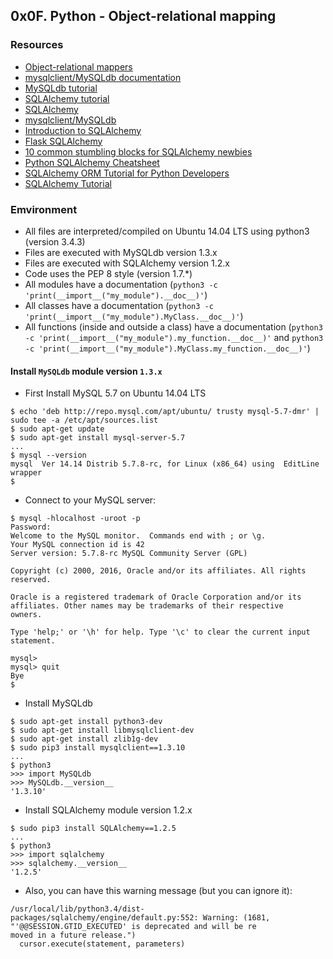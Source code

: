 ## 0x0F. Python - Object-relational mapping

### Resources
* [Object-relational mappers](https://www.fullstackpython.com/object-relational-mappers-orms.html)
* [mysqlclient/MySQLdb documentation](https://mysqlclient.readthedocs.io/)
* [MySQLdb tutorial](https://www.tutorialspoint.com/python/python_database_access.htm)
* [SQLAlchemy tutorial](https://docs.sqlalchemy.org/en/13/orm/tutorial.html)
* [SQLAlchemy](https://docs.sqlalchemy.org/en/13/)
* [mysqlclient/MySQLdb](https://github.com/PyMySQL/mysqlclient)
* [Introduction to SQLAlchemy](https://www.youtube.com/watch?v=woKYyhLCcnU)
* [Flask SQLAlchemy](https://www.youtube.com/playlist?list=PLXmMXHVSvS-BlLA5beNJojJLlpE0PJgCW)
* [10 common stumbling blocks for SQLAlchemy newbies](http://alextechrants.blogspot.com/2013/11/10-common-stumbling-blocks-for.html)
* [Python SQLAlchemy Cheatsheet](https://www.pythonsheets.com/notes/python-sqlalchemy.html)
* [SQLAlchemy ORM Tutorial for Python Developers](https://auth0.com/blog/sqlalchemy-orm-tutorial-for-python-developers/)
* [SQLAlchemy Tutorial](https://overiq.com/sqlalchemy-101/)

### Emvironment
* All files are interpreted/compiled on Ubuntu 14.04 LTS using python3 (version 3.4.3)
* Files are executed with MySQLdb version 1.3.x
* Files are executed with SQLAlchemy version 1.2.x
* Code uses the PEP 8 style (version 1.7.*)
* All modules have a documentation (`python3 -c 'print(__import__("my_module").__doc__)'`)
* All classes have a documentation (`python3 -c 'print(__import__("my_module").MyClass.__doc__)'`)
* All functions (inside and outside a class) have a documentation (`python3 -c 'print(__import__("my_module").my_function.__doc__)'` and `python3 -c 'print(__import__("my_module").MyClass.my_function.__doc__)'`)

#### Install `MySQLdb` module version `1.3.x`
* First Install MySQL 5.7 on Ubuntu 14.04 LTS
```
$ echo 'deb http://repo.mysql.com/apt/ubuntu/ trusty mysql-5.7-dmr' | sudo tee -a /etc/apt/sources.list
$ sudo apt-get update
$ sudo apt-get install mysql-server-5.7
...
$ mysql --version
mysql  Ver 14.14 Distrib 5.7.8-rc, for Linux (x86_64) using  EditLine wrapper
$
```

* Connect to your MySQL server:
```
$ mysql -hlocalhost -uroot -p
Password: 
Welcome to the MySQL monitor.  Commands end with ; or \g.
Your MySQL connection id is 42
Server version: 5.7.8-rc MySQL Community Server (GPL)

Copyright (c) 2000, 2016, Oracle and/or its affiliates. All rights reserved.

Oracle is a registered trademark of Oracle Corporation and/or its
affiliates. Other names may be trademarks of their respective
owners.

Type 'help;' or '\h' for help. Type '\c' to clear the current input statement.

mysql> 
mysql> quit
Bye
$
```
* Install MySQLdb
```
$ sudo apt-get install python3-dev
$ sudo apt-get install libmysqlclient-dev
$ sudo apt-get install zlib1g-dev
$ sudo pip3 install mysqlclient==1.3.10
...
$ python3
>>> import MySQLdb
>>> MySQLdb.__version__ 
'1.3.10'
```

* Install SQLAlchemy module version 1.2.x
```
$ sudo pip3 install SQLAlchemy==1.2.5
...
$ python3
>>> import sqlalchemy
>>> sqlalchemy.__version__ 
'1.2.5'
```
* Also, you can have this warning message (but you can ignore it):
```
/usr/local/lib/python3.4/dist-packages/sqlalchemy/engine/default.py:552: Warning: (1681, "'@@SESSION.GTID_EXECUTED' is deprecated and will be re
moved in a future release.")                                                                                                                    
  cursor.execute(statement, parameters)  
```